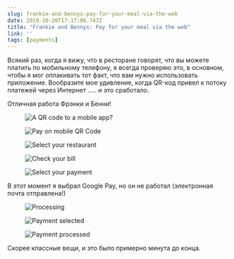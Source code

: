 ```yaml
---
slug: frankie-and-bennys-pay-for-your-meal-via-the-web
date: 2019-10-20T17:17:06.747Z
title: "Frankie and Bennys: Pay for your meal via the web"
link: ''
tags: [payments]
---
```


Всякий раз, когда я вижу, что в ресторане говорят, что вы можете платить по мобильному телефону, я всегда проверяю это, в основном, чтобы я мог оплакивать тот факт, что вам нужно использовать приложение. Вообразите мое удивление, когда QR-код привел к потоку платежей через Интернет ..... и это сработало.

Отличная работа Фрэнки и Бенни!

<figure><img src="/images/2019-10-20-frankie-and-bennys-pay-for-your-meal-via-the-web-0.jpeg" alt="A QR code to a mobile app?"></figure>

<figure><img src="/images/2019-10-20-frankie-and-bennys-pay-for-your-meal-via-the-web-1.jpeg" alt="Pay on mobile QR Code"></figure>

<figure><img src="/images/2019-10-20-frankie-and-bennys-pay-for-your-meal-via-the-web-2.jpeg" alt="Select your restaurant"></figure>

<figure><img src="/images/2019-10-20-frankie-and-bennys-pay-for-your-meal-via-the-web-3.jpeg" alt="Check your bill"></figure>

<figure><img src="/images/2019-10-20-frankie-and-bennys-pay-for-your-meal-via-the-web-4.jpeg" alt="Select your payment"></figure>

В этот момент я выбрал Google Pay, но он не работал (электронная почта отправлена!)

<figure><img src="/images/2019-10-20-frankie-and-bennys-pay-for-your-meal-via-the-web-5.jpeg" alt="Processing"></figure>

<figure><img src="/images/2019-10-20-frankie-and-bennys-pay-for-your-meal-via-the-web-6.jpeg" alt="Payment selected"></figure>

<figure><img src="/images/2019-10-20-frankie-and-bennys-pay-for-your-meal-via-the-web-7.jpeg" alt="Payment processed"></figure>

Скорее классные вещи, и это было примерно минута до конца.

